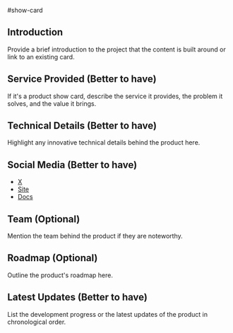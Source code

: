 #show-card

## Introduction

Provide a brief introduction to the project that the content is built around or link to an existing card.

## Service Provided (Better to have)

If it's a product show card, describe the service it provides, the problem it solves, and the value it brings.

## Technical Details (Better to have)

Highlight any innovative technical details behind the product here.

## Social Media (Better to have)

- [X](https://x.com/)
- [Site](https://example.com/)
- [Docs](https://docs.example.com/)

## Team (Optional)

Mention the team behind the product if they are noteworthy.

## Roadmap (Optional)

Outline the product's roadmap here.

## Latest Updates (Better to have)

List the development progress or the latest updates of the product in chronological order.